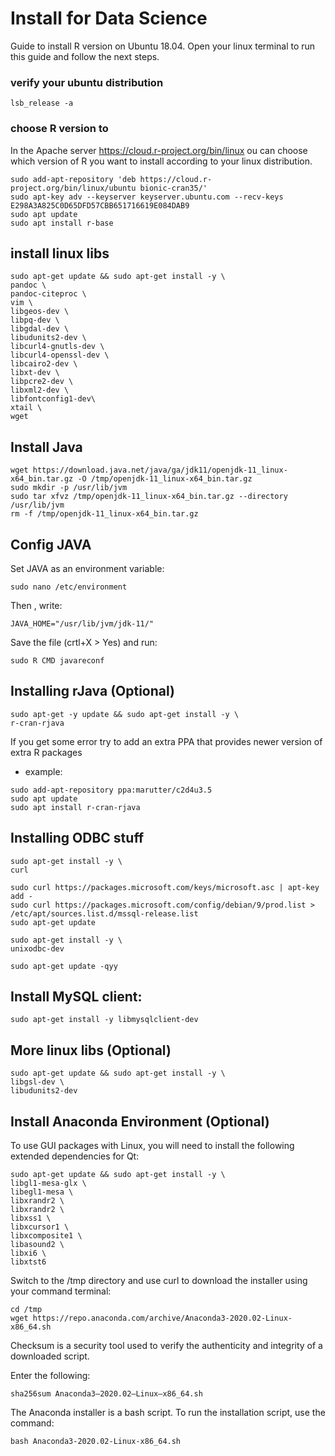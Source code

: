 # Install for Data Science
Guide to install R version on Ubuntu 18.04.
Open your linux terminal to run this guide and follow the next steps.

### verify your ubuntu distribution

```
lsb_release -a
```

### choose R version to 
In the Apache server https://cloud.r-project.org/bin/linux 
ou can choose which version of R you want to install 
according to your linux distribution.


```
sudo add-apt-repository 'deb https://cloud.r-project.org/bin/linux/ubuntu bionic-cran35/'
sudo apt-key adv --keyserver keyserver.ubuntu.com --recv-keys E298A3A825C0D65DFD57CBB651716619E084DAB9
sudo apt update
sudo apt install r-base
```

## install linux libs

```
sudo apt-get update && sudo apt-get install -y \
pandoc \
pandoc-citeproc \
vim \ 
libgeos-dev \ 
libpq-dev \
libgdal-dev \
libudunits2-dev \
libcurl4-gnutls-dev \
libcurl4-openssl-dev \
libcairo2-dev \
libxt-dev \
libpcre2-dev \
libxml2-dev \
libfontconfig1-dev\
xtail \
wget
```
## Install Java

```
wget https://download.java.net/java/ga/jdk11/openjdk-11_linux-x64_bin.tar.gz -O /tmp/openjdk-11_linux-x64_bin.tar.gz
sudo mkdir -p /usr/lib/jvm
sudo tar xfvz /tmp/openjdk-11_linux-x64_bin.tar.gz --directory /usr/lib/jvm
rm -f /tmp/openjdk-11_linux-x64_bin.tar.gz
```

## Config JAVA

Set JAVA as an environment variable:

```
sudo nano /etc/environment
```

Then , write: 
```
JAVA_HOME="/usr/lib/jvm/jdk-11/"  
```

Save the file (crtl+X > Yes) and run:

```
sudo R CMD javareconf
```


## Installing rJava (Optional)

```
sudo apt-get -y update && sudo apt-get install -y \
r-cran-rjava
```

If you get some error try to add an extra PPA that 
provides newer version of extra R packages

- example:
```
sudo add-apt-repository ppa:marutter/c2d4u3.5
sudo apt update
sudo apt install r-cran-rjava
```

## Installing ODBC stuff
```
sudo apt-get install -y \
curl

sudo curl https://packages.microsoft.com/keys/microsoft.asc | apt-key add -
sudo curl https://packages.microsoft.com/config/debian/9/prod.list > /etc/apt/sources.list.d/mssql-release.list
sudo apt-get update

sudo apt-get install -y \
unixodbc-dev

sudo apt-get update -qyy
```
## Install MySQL client:

```
sudo apt-get install -y libmysqlclient-dev
```


## More linux libs (Optional)

```
sudo apt-get update && sudo apt-get install -y \
libgsl-dev \
libudunits2-dev
```

## Install Anaconda Environment (Optional)

To use GUI packages with Linux, you will need to install the following extended dependencies for Qt:

```
sudo apt-get update && sudo apt-get install -y \
libgl1-mesa-glx \
libegl1-mesa \
libxrandr2 \
libxrandr2 \
libxss1 \
libxcursor1 \
libxcomposite1 \
libasound2 \
libxi6 \
libxtst6
```
Switch to the /tmp directory and use curl to download the installer using your command terminal:
```
cd /tmp
wget https://repo.anaconda.com/archive/Anaconda3-2020.02-Linux-x86_64.sh
```
Checksum is a security tool used to verify the authenticity and integrity of a downloaded script.

Enter the following:

```
sha256sum Anaconda3–2020.02–Linux–x86_64.sh
```

The Anaconda installer is a bash script. To run the installation script, use the command:

```
bash Anaconda3-2020.02-Linux-x86_64.sh
```


